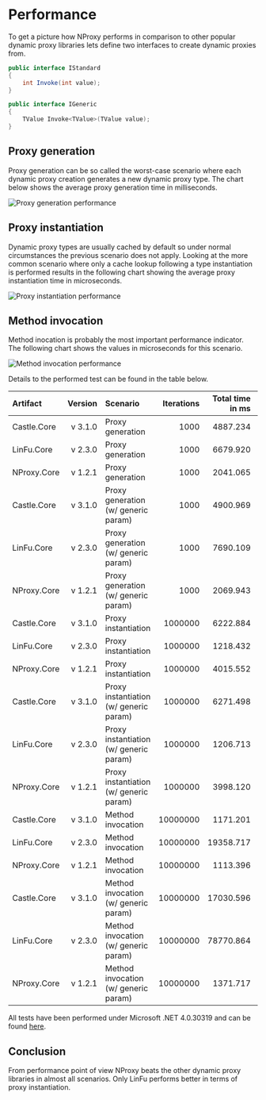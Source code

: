 ﻿# Performance

To get a picture how NProxy performs in comparison to other popular dynamic proxy libraries lets
define two interfaces to create dynamic proxies from.

```csharp
public interface IStandard
{
    int Invoke(int value);
}

public interface IGeneric
{
    TValue Invoke<TValue>(TValue value);
}
```

## Proxy generation

Proxy generation can be so called the worst-case scenario where each dynamic proxy creation
generates a new dynamic proxy type. The chart below shows the average proxy generation time in
milliseconds.

![Proxy generation performance](https://raw.github.com/mtamme/NProxy/master/Documentation/ProxyGeneration.png "Proxy generation performance")

## Proxy instantiation

Dynamic proxy types are usually cached by default so under normal circumstances the previous scenario does not apply.
Looking at the more common scenario where only a cache lookup following a type instantiation is performed results
in the following chart showing the average proxy instantiation time in microseconds.

![Proxy instantiation performance](https://raw.github.com/mtamme/NProxy/master/Documentation/ProxyInstantiation.png "Proxy instantiation performance")

## Method invocation

Method inocation is probably the most important performance indicator. The following chart shows
the values in microseconds for this scenario.

![Method invocation performance](https://raw.github.com/mtamme/NProxy/master/Documentation/MethodInvocation.png "Method invocation performance")

Details to the performed test can be found in the table below.

| Artifact  | Version | Scenario                             | Iterations | Total time in ms | Average time in µs |
|:----------|--------:|:-------------------------------------|-----------:|-----------------:|-------------------:|
|Castle.Core|  v 3.1.0|Proxy generation                      |        1000|          4887.234|            4887.234|
|LinFu.Core |  v 2.3.0|Proxy generation                      |        1000|          6679.920|            6679.920|
|NProxy.Core|  v 1.2.1|Proxy generation                      |        1000|          2041.065|            2041.065|
|Castle.Core|  v 3.1.0|Proxy generation (w/ generic param)   |        1000|          4900.969|            4900.969|
|LinFu.Core |  v 2.3.0|Proxy generation (w/ generic param)   |        1000|          7690.109|            7690.109|
|NProxy.Core|  v 1.2.1|Proxy generation (w/ generic param)   |        1000|          2069.943|            2069.943|
|Castle.Core|  v 3.1.0|Proxy instantiation                   |     1000000|          6222.884|               6.223|
|LinFu.Core |  v 2.3.0|Proxy instantiation                   |     1000000|          1218.432|               1.218|
|NProxy.Core|  v 1.2.1|Proxy instantiation                   |     1000000|          4015.552|               4.016|
|Castle.Core|  v 3.1.0|Proxy instantiation (w/ generic param)|     1000000|          6271.498|               6.271|
|LinFu.Core |  v 2.3.0|Proxy instantiation (w/ generic param)|     1000000|          1206.713|               1.207|
|NProxy.Core|  v 1.2.1|Proxy instantiation (w/ generic param)|     1000000|          3998.120|               3.998|
|Castle.Core|  v 3.1.0|Method invocation                     |    10000000|          1171.201|               0.117|
|LinFu.Core |  v 2.3.0|Method invocation                     |    10000000|         19358.717|               1.936|
|NProxy.Core|  v 1.2.1|Method invocation                     |    10000000|          1113.396|               0.111|
|Castle.Core|  v 3.1.0|Method invocation (w/ generic param)  |    10000000|         17030.596|               1.703|
|LinFu.Core |  v 2.3.0|Method invocation (w/ generic param)  |    10000000|         78770.864|               7.877|
|NProxy.Core|  v 1.2.1|Method invocation (w/ generic param)  |    10000000|          1371.717|               0.137|

All tests have been performed under Microsoft .NET 4.0.30319 and can be found [here](https://github.com/mtamme/NProxy/tree/master/Source/Test/NProxy.Core.Test/Performance).

## Conclusion

From performance point of view NProxy beats the other dynamic proxy libraries in almost all scenarios. Only LinFu performs better
in terms of proxy instantiation.
